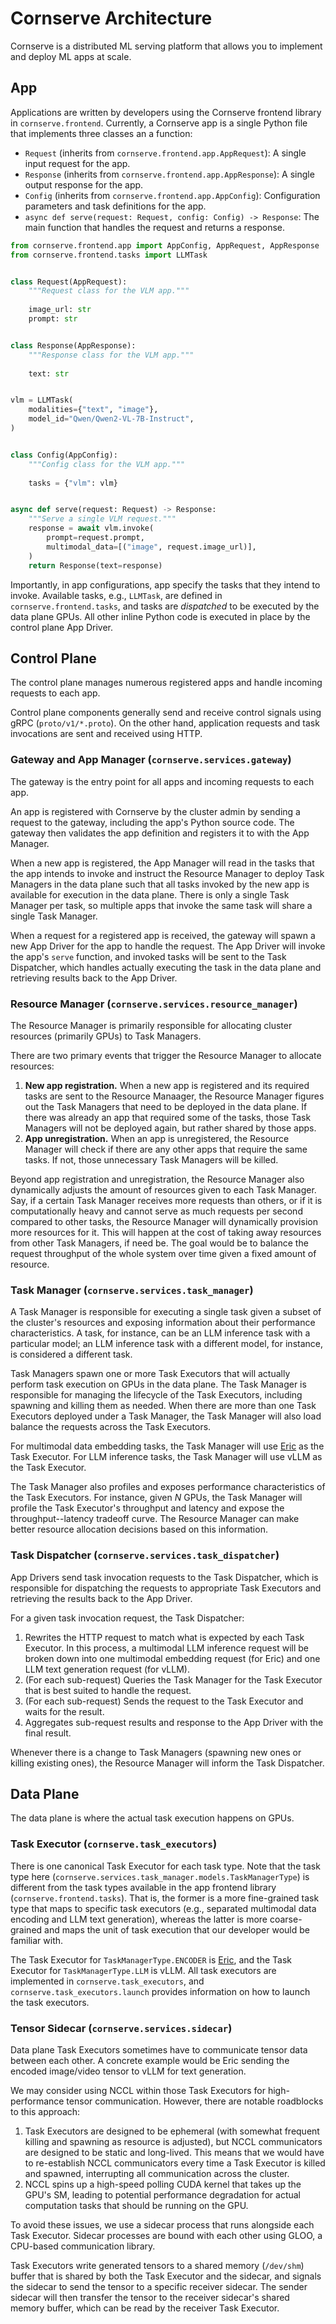 # Cornserve Architecture

Cornserve is a distributed ML serving platform that allows you to implement and deploy ML apps at scale.


## App

Applications are written by developers using the Cornserve frontend library in `cornserve.frontend`.
Currently, a Cornserve app is a single Python file that implements three classes an a function:
- `Request` (inherits from `cornserve.frontend.app.AppRequest`): A single input request for the app.
- `Response` (inherits from `cornserve.frontend.app.AppResponse`): A single output response for the app.
- `Config` (inherits from `cornserve.frontend.app.AppConfig`): Configuration parameters and task definitions for the app.
- `async def serve(request: Request, config: Config) -> Response`: The main function that handles the request and returns a response.

```python
from cornserve.frontend.app import AppConfig, AppRequest, AppResponse
from cornserve.frontend.tasks import LLMTask


class Request(AppRequest):
    """Request class for the VLM app."""
    
    image_url: str
    prompt: str


class Response(AppResponse):
    """Response class for the VLM app."""
    
    text: str


vlm = LLMTask(
    modalities={"text", "image"},
    model_id="Qwen/Qwen2-VL-7B-Instruct",
)


class Config(AppConfig):
    """Config class for the VLM app."""
    
    tasks = {"vlm": vlm}


async def serve(request: Request) -> Response:
    """Serve a single VLM request."""
    response = await vlm.invoke(
        prompt=request.prompt,
        multimodal_data=[("image", request.image_url)],
    )
    return Response(text=response)
```

Importantly, in app configurations, app specify the tasks that they intend to invoke.
Available tasks, e.g., `LLMTask`, are defined in `cornserve.frontend.tasks`, and tasks are *dispatched* to be executed by the data plane GPUs.
All other inline Python code is executed in place by the control plane App Driver.


## Control Plane

The control plane manages numerous registered apps and handle incoming requests to each app.

Control plane components generally send and receive control signals using gRPC (`proto/v1/*.proto`).
On the other hand, application requests and task invocations are sent and received using HTTP.

### Gateway and App Manager (`cornserve.services.gateway`)

The gateway is the entry point for all apps and incoming requests to each app.

An app is registered with Cornserve by the cluster admin by sending a request to the gateway, including the app's Python source code.
The gateway then validates the app definition and registers it to with the App Manager.

When a new app is registered, the App Manager will read in the tasks that the app intends to invoke and instruct the Resource Manager to deploy Task Managers in the data plane such that all tasks invoked by the new app is available for execution in the data plane.
There is only a single Task Manager per task, so multiple apps that invoke the same task will share a single Task Manager.

When a request for a registered app is received, the gateway will spawn a new App Driver for the app to handle the request.
The App Driver will invoke the app's `serve` function, and invoked tasks will be sent to the Task Dispatcher, which handles actually executing the task in the data plane and retrieving results back to the App Driver.

### Resource Manager (`cornserve.services.resource_manager`)

The Resource Manager is primarily responsible for allocating cluster resources (primarily GPUs) to Task Managers.

There are two primary events that trigger the Resource Manager to allocate resources:
1. **New app registration.** When a new app is registered and its required tasks are sent to the Resource Manaager, the Resource Manager figures out the Task Managers that need to be deployed in the data plane. If there was already an app that required some of the tasks, those Task Managers will not be deployed again, but rather shared by those apps.
2. **App unregistration.** When an app is unregistered, the Resource Manager will check if there are any other apps that require the same tasks. If not, those unnecessary Task Managers will be killed.

Beyond app registration and unregistration, the Resource Manager also dynamically adjusts the amount of resources given to each Task Manager.
Say, if a certain Task Manager receives more requests than others, or if it is computationally heavy and cannot serve as much requests per second compared to other tasks, the Resource Manager will dynamically provision more resources for it.
This will happen at the cost of taking away resources from other Task Managers, if need be.
The goal would be to balance the request throughput of the whole system over time given a fixed amount of resource.

### Task Manager (`cornserve.services.task_manager`)

A Task Manager is responsible for executing a single task given a subset of the cluster's resources and exposing information about their performance characteristics.
A task, for instance, can be an LLM inference task with a particular model; an LLM inference task with a different model, for instance, is considered a different task.

Task Managers spawn one or more Task Executors that will actually perform task execution on GPUs in the data plane.
The Task Manager is responsible for managing the lifecycle of the Task Executors, including spawning and killing them as needed.
When there are more than one Task Executors deployed under a Task Manager, the Task Manager will also load balance the requests across the Task Executors.

For multimodal data embedding tasks, the Task Manager will use [Eric](eric.md) as the Task Executor.
For LLM inference tasks, the Task Manager will use vLLM as the Task Executor.

The Task Manager also profiles and exposes performance characteristics of the Task Executors.
For instance, given $N$ GPUs, the Task Manager will profile the Task Executor's throughput and latency and expose the throughput--latency tradeoff curve.
The Resource Manager can make better resource allocation decisions based on this information.

### Task Dispatcher (`cornserve.services.task_dispatcher`)

App Drivers send task invocation requests to the Task Dispatcher, which is responsible for dispatching the requests to appropriate Task Executors and retrieving the results back to the App Driver.

For a given task invocation request, the Task Dispatcher:
1. Rewrites the HTTP request to match what is expected by each Task Executor. In this process, a multimodal LLM inference request will be broken down into one multimodal embedding request (for Eric) and one LLM text generation request (for vLLM).
2. (For each sub-request) Queries the Task Manager for the Task Executor that is best suited to handle the request.
3. (For each sub-request) Sends the request to the Task Executor and waits for the result.
4. Aggregates sub-request results and response to the App Driver with the final result.

Whenever there is a change to Task Managers (spawning new ones or killing existing ones), the Resource Manager will inform the Task Dispatcher.


## Data Plane

The data plane is where the actual task execution happens on GPUs.

### Task Executor (`cornserve.task_executors`)

There is one canonical Task Executor for each task type.
Note that the task type here (`cornserve.services.task_manager.models.TaskManagerType`) is different from the task types available in the app frontend library (`cornserve.frontend.tasks`).
That is, the former is a more fine-grained task type that maps to specific task executors (e.g., separated multimodal data encoding and LLM text generation), whereas the latter is more coarse-grained and maps the unit of task execution that our developer would be familiar with.

The Task Executor for `TaskManagerType.ENCODER` is [Eric](eric.md), and the Task Executor for `TaskManagerType.LLM` is vLLM.
All task executors are implemented in `cornserve.task_executors`, and `cornserve.task_executors.launch` provides information on how to launch the task executors.

### Tensor Sidecar (`cornserve.services.sidecar`)

Data plane Task Executors sometimes have to communicate tensor data between each other.
A concrete example would be Eric sending the encoded image/video tensor to vLLM for text generation.

We may consider using NCCL within those Task Executors for high-performance tensor communication.
However, there are notable roadblocks to this approach:
1. Task Executors are designed to be ephemeral (with somewhat frequent killing and spawning as resource is adjusted), but NCCL communicators are designed to be static and long-lived. This means that we would have to re-establish NCCL communicators every time a Task Executor is killed and spawned, interrupting all communication across the cluster.
2. NCCL spins up a high-speed polling CUDA kernel that takes up the GPU's SM, leading to potential performance degradation for actual computation tasks that should be running on the GPU.

To avoid these issues, we use a sidecar process that runs alongside each Task Executor.
Sidecar processes are bound with each other using GLOO, a CPU-based communication library.

Task Executors write generated tensors to a shared memory (`/dev/shm`) buffer that is shared by both the Task Executor and the sidecar, and signals the sidecar to send the tensor to a specific receiver sidecar.
The sender sidecar will then transfer the tensor to the receiver sidecar's shared memory buffer, which can be read by the receiver Task Executor.

